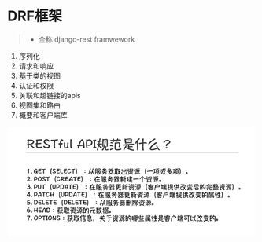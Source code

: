 # DRF框架

> - 全称 django-rest framwework

1. 序列化
2. 请求和响应
3. 基于类的视图
4. 认证和权限
5. 关联和超链接的apis
6. 视图集和路由
7. 概要和客户端库

![DRF_http_request](../../img/DRF_http_request.png)

